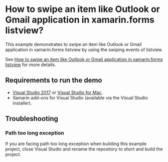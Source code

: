 # How to swipe an item like Outlook or Gmail application in xamarin.forms listview?
This example demonstrates to swipe an item like Outlook or Gmail application in xamarin.forms listview by using the swiping events of listview.

See [How to swipe an item like Outlook or Gmail application in xamarin.forms listview]() for more details.
## <a name="requirements-to-run-the-demo"></a>Requirements to run the demo ##

* [Visual Studio 2017](https://visualstudio.microsoft.com/downloads/) or [Visual Studio for Mac](https://visualstudio.microsoft.com/vs/mac/).
* Xamarin add-ons for Visual Studio (available via the Visual Studio installer).

## <a name="troubleshooting"></a>Troubleshooting ##
### Path too long exception
If you are facing path too long exception when building this example project, close Visual Studio and rename the repository to short and build the project.
